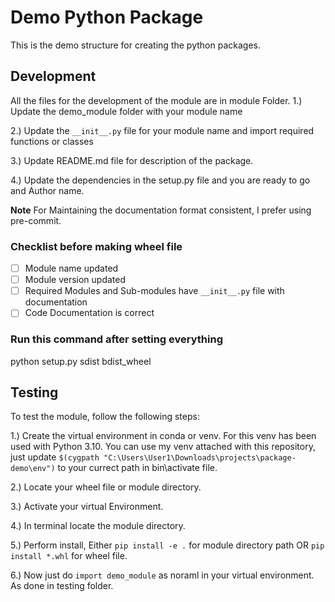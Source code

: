# Demo Python Package
This is the demo structure for creating the python packages.

## Development
All the files for the development of the module are in module Folder.
1.) Update the demo_module folder with your module name

2.) Update the `__init__.py` file for your module name and import required functions or classes

3.) Update README.md file for description of the package. 

4.) Update the dependencies in the setup.py file and you are ready to go and Author name.

**Note** For Maintaining the documentation format consistent, I prefer using pre-commit.

### Checklist before making wheel file

- [ ] Module name updated
- [ ] Module version updated
- [ ] Required Modules and Sub-modules have `__init__.py` file with documentation
- [ ] Code Documentation is correct

### Run this command after setting everything
python setup.py sdist bdist_wheel

## Testing

To test the module, follow the following steps:

1.) Create the virtual environment in conda or venv. For this venv has been used with Python 3.10. You can use my venv attached with this repository, just update `$(cygpath "C:\Users\User1\Downloads\projects\package-demo\env")` to your currect path in bin\activate file.

2.) Locate your wheel file or module directory.

3.) Activate your virtual Environment.

4.) In terminal locate the module directory.

5.) Perform install, Either `pip install -e .` for module directory path OR `pip install *.whl` for wheel file.

6.) Now just do `import demo_module` as noraml in your virtual environment. As done in testing folder.